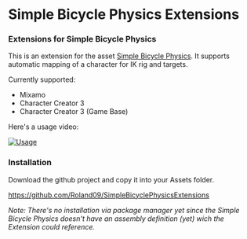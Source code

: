 # Simple Bicycle Physics Extensions
### Extensions for Simple Bicycle Physics

This is an extension for the asset [Simple Bicycle Physics](https://assetstore.unity.com/packages/tools/physics/simple-bicycle-physics-206818?aid=1011lfvh6&pubref=sbp&utm_source=aff). It supports automatic mapping of a character for IK rig and targets.

Currently supported:

* Mixamo
* Character Creator 3
* Character Creator 3 (Game Base)

Here's a usage video:

[![Usage](http://img.youtube.com/vi/okN1vO68UjE/0.jpg)](https://www.youtube.com/watch?v=okN1vO68UjE)

### Installation

Download the github project and copy it into your Assets folder.

https://github.com/Roland09/SimpleBicyclePhysicsExtensions

*Note: There's no installation via package manager yet since the Simple Bicycle Physics doesn't have an assembly definition (yet) wich the Extension could reference.*
